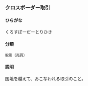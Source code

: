 <div style="display:none;">

## [あ行](securities-terms?id=あ行)
## [か行](securities-terms?id=か行)

</div>

### クロスボーダー取引

#### ひらがな

くろすぼーだーとりひき

#### 分類

`取引（売買）`

#### 説明

国境を越えて、おこなわれる取引のこと。 

<div style="display:none;">

## [さ行](securities-terms?id=さ行)
## [た行](securities-terms?id=た行)
## [な行](securities-terms?id=な行)
## [は行](securities-terms?id=は行)
## [ま行](securities-terms?id=ま行)
## [や行](securities-terms?id=や行)
## [ら行](securities-terms?id=ら行)
## [わ行](securities-terms?id=わ行)
## [英数字・記号](securities-terms?id=英数字・記号)

</div>

